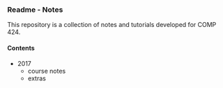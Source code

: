 ### Readme - Notes

This repository is a collection of notes and tutorials developed for COMP 424.

#### Contents
* 2017
  * course notes
  * extras
